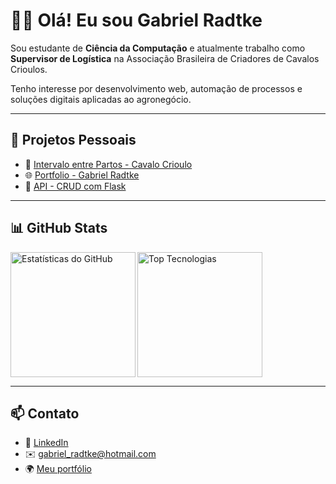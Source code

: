 
# 👋🏻 Olá! Eu sou Gabriel Radtke

Sou estudante de **Ciência da Computação** e atualmente trabalho como **Supervisor de Logística** na Associação Brasileira de Criadores de Cavalos Crioulos.

Tenho interesse por desenvolvimento web, automação de processos e soluções digitais aplicadas ao agronegócio.

---

## 🚀 Projetos Pessoais

- 🔗 [Intervalo entre Partos - Cavalo Crioulo](https://intervaloentrepartos.netlify.app/)
- 🌐 [Portfolio - Gabriel Radtke](https://gabrielradtke.netlify.app/)
- 🧪 [API - CRUD com Flask](https://github.com/Gabrielradtke/api_crud_flask)

---

## 📊 GitHub Stats

<p>
  <img 
    align="left" 
    alt="Estatísticas do GitHub" 
    height="200"
    src="https://github-readme-stats.vercel.app/api?username=Gabrielradtke&show_icons=true&theme=algolia&include_all_commits=true&locale=pt-br" 
  />

  <img 
    align="left" 
    alt="Top Tecnologias" 
    height="200"
    src="https://github-readme-stats.vercel.app/api/top-langs/?username=Gabrielradtke&theme=algolia&layout=compact&custom_title=Tecnologias&langs_count=9" 
  />
</p>

<br clear="all"/>

---

## 📫 Contato

- 💼 [LinkedIn](https://www.linkedin.com/in/gabrielradtke/)
- ✉️ gabriel_radtke@hotmail.com
- 🌍 [Meu portfólio](https://gabrielradtke.netlify.app/)

